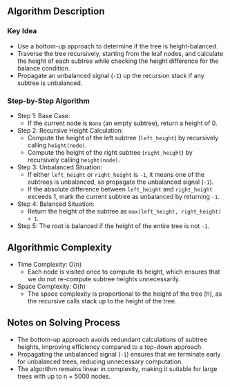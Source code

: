 ## Algorithm Description
### Key Idea
- Use a bottom-up approach to determine if the tree is height-balanced.
- Traverse the tree recursively, starting from the leaf nodes, and calculate the height of each subtree while checking the height difference for the balance condition.
- Propagate an unbalanced signal (```-1```) up the recursion stack if any subtree is unbalanced.

### Step-by-Step Algorithm
- Step 1: Base Case:
  - If the current node is ```None``` (an empty subtree), return a height of 0.
- Step 2: Recursive Height Calculation:
  - Compute the height of the left subtree (```left_height```) by recursively calling ```height(node)```.
  - Compute the height of the right subtree (```right_height```) by recursively calling ```height(node)```.
- Step 3: Unbalanced Situation:
  - If either ```left_height``` or ```right_height``` is ```-1```, it means one of the subtrees is unbalanced, so propagate the unbalanced signal (```-1```).
  - If the absolute difference between ```left_height``` and ```right_height``` exceeds 1, mark the current subtree as unbalanced by returning ```-1```.
- Step 4: Balanced Situation:
  - Return the height of the subtree as ```max(left_height, right_height) + 1```.
- Step 5: The root is balanced if the height of the entire tree is not ```-1```.

## Algorithmic Complexity
- Time Complexity: O(n)
  - Each node is visited once to compute its height, which ensures that we do not re-compute subtree heights unnecessarily.
- Space Complexity: O(h)
  - The space complexity is proportional to the height of the tree (h), as the recursive calls stack up to the height of the tree.

## Notes on Solving Process
- The bottom-up approach avoids redundant calculations of subtree heights, improving efficiency compared to a top-down approach.
- Propagating the unbalanced signal (```-1```) ensures that we terminate early for unbalanced trees, reducing unnecessary computation.
- The algorithm remains linear in complexity, making it suitable for large trees with up to n = 5000 nodes.